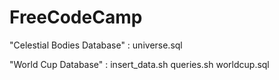 # FreeCodeCamp

"Celestial Bodies Database" : universe.sql

"World Cup Database" : insert_data.sh
                       queries.sh
                       worldcup.sql

